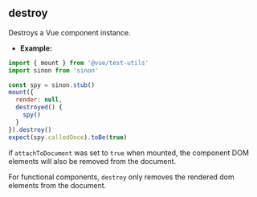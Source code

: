 ## destroy

Destroys a Vue component instance.

- **Example:**

```js
import { mount } from '@vue/test-utils'
import sinon from 'sinon'

const spy = sinon.stub()
mount({
  render: null,
  destroyed() {
    spy()
  }
}).destroy()
expect(spy.calledOnce).toBe(true)
```

if `attachToDocument` was set to `true` when mounted, the component DOM elements will
also be removed from the document.

For functional components, `destroy` only removes the rendered dom elements from the document.
